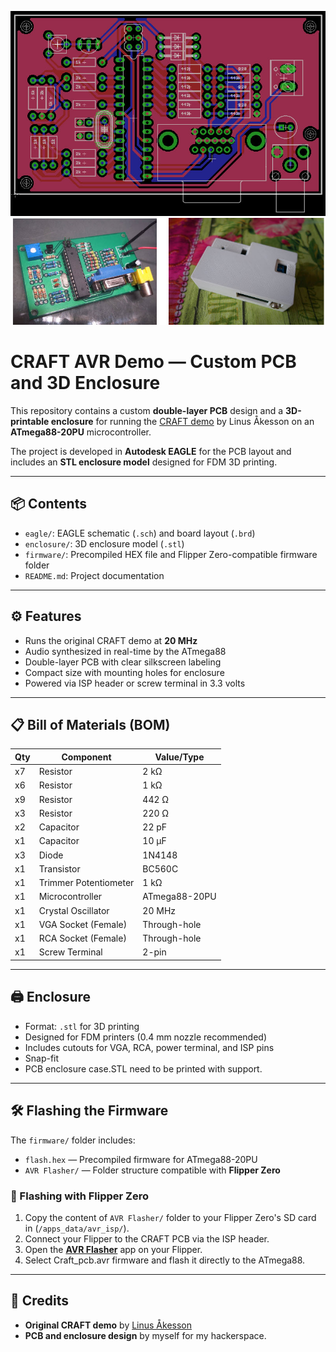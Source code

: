 ![Craft](readme-image.jpg)

# CRAFT AVR Demo — Custom PCB and 3D Enclosure

This repository contains a custom **double-layer PCB** design and a **3D-printable enclosure** for running the [CRAFT demo](http://www.linusakesson.net/scene/craft/) by Linus Åkesson on an **ATmega88-20PU** microcontroller.

The project is developed in **Autodesk EAGLE** for the PCB layout and includes an **STL enclosure model** designed for FDM 3D printing.

---

## 📦 Contents

- `eagle/`: EAGLE schematic (`.sch`) and board layout (`.brd`)
- `enclosure/`: 3D enclosure model (`.stl`)
- `firmware/`: Precompiled HEX file and Flipper Zero-compatible firmware folder
- `README.md`: Project documentation

---

## ⚙️ Features

- Runs the original CRAFT demo at **20 MHz**
- Audio synthesized in real-time by the ATmega88
- Double-layer PCB with clear silkscreen labeling
- Compact size with mounting holes for enclosure
- Powered via ISP header or screw terminal in 3.3 volts

---

## 📋 Bill of Materials (BOM)

| Qty | Component              | Value/Type         |
|-----|------------------------|--------------------|
| x7  | Resistor               | 2 kΩ               |
| x6  | Resistor               | 1 kΩ               |
| x9  | Resistor               | 442 Ω              |
| x3  | Resistor               | 220 Ω              |
| x2  | Capacitor              | 22 pF              |
| x1  | Capacitor              | 10 µF              |
| x3  | Diode                  | 1N4148             |
| x1  | Transistor             | BC560C             |
| x1  | Trimmer Potentiometer  | 1 kΩ               |
| x1  | Microcontroller        | ATmega88-20PU      |
| x1  | Crystal Oscillator     | 20 MHz             |
| x1  | VGA Socket (Female)    | Through-hole       |
| x1  | RCA Socket (Female)    | Through-hole       |
| x1  | Screw Terminal         | 2-pin              |

---

## 🖨️ Enclosure

- Format: `.stl` for 3D printing
- Designed for FDM printers (0.4 mm nozzle recommended)
- Includes cutouts for VGA, RCA, power terminal, and ISP pins
- Snap-fit
- PCB enclosure case.STL need to be printed with support.

---

## 🛠️ Flashing the Firmware

The `firmware/` folder includes:

- `flash.hex` — Precompiled firmware for ATmega88-20PU
- `AVR Flasher/` — Folder structure compatible with **Flipper Zero**

### 🔧 Flashing with Flipper Zero

1. Copy the content of `AVR Flasher/` folder to your Flipper Zero's SD card in (`/apps_data/avr_isp/`).
2. Connect your Flipper to the CRAFT PCB via the ISP header.
3. Open the [**AVR Flasher**](https://lab.flipper.net/apps/avr_isp) app on your Flipper.
4. Select Craft_pcb.avr firmware and flash it directly to the ATmega88.

---

## 🧠 Credits

- **Original CRAFT demo** by [Linus Åkesson](http://www.linusakesson.net/)
- **PCB and enclosure design** by myself for my hackerspace.